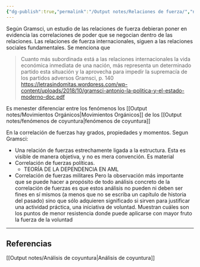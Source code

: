 ```yaml
---
{"dg-publish":true,"permalink":"/Output notes/Relaciones de fuerza/","noteIcon":"","created":"2025-06-01T21:40:21.416-04:00"}
---
```



Según Gramsci, un estudio de las relaciones de fuerza debieran poner en evidencia las correlaciones de poder que se negocian dentro de las relaciones.
Las relaciones de fuerza internacionales, siguen a las relaciones sociales fundamentales. Se menciona que 
>Cuanto más subordinada está a las relaciones internacionales la vida económica inmediata de una nación, más representa un determinado partido esta situación y la aprovecha para impedir la supremacía de los partidos adversos
>Gramsci, p. 140 https://letrasindomitas.wordpress.com/wp-content/uploads/2018/10/gramsci-antonio-la-politica-y-el-estado-moderno-doc.pdf

Es menester diferenciar entre los fenómenos los [[Output notes/Movimientos Orgánicos\|Movimientos Orgánicos]] de los [[Output notes/fenómenos de coyuntura\|fenómenos de coyuntura]]

En la correlación de fuerzas hay grados, propiedades y momentos. Segun Gramsci:
- Una relación de fuerzas estrechamente ligada a la estructura. Esta es visible de manera objetiva, y no es mera convención. Es material
- Correlación de fuerzas políticas.
	- TEORÍA DE LA DEPENDENCIA EN AML
- Correlación de fuerzas militares
Pero la observación más importante que se puede hacer a
propósito de todo análisis concreto de la correlación de fuerzas
es que estos análisis no pueden ni deben ser fines en sí mismos
(a menos que no se escriba un capítulo de historia del pasado)
sino que sólo adquieren significado si sirven para justificar una
actividad práctica, una iniciativa de voluntad. Muestran cuáles
son los puntos de menor resistencia donde puede aplicarse con
mayor fruto la fuerza de la voluntad

---
## Referencias
[[Output notes/Análisis de coyuntura\|Análisis de coyuntura]]